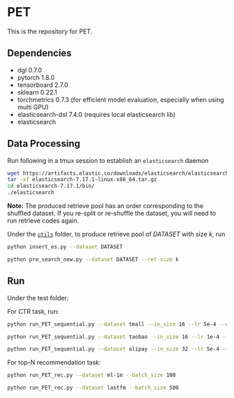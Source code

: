 # PET
This is the repository for PET.

## Dependencies

- dgl 0.7.0
- pytorch 1.8.0
- tensorboard 2.7.0
- sklearn 0.22.1
- torchmetrics 0.7.3 (for efficient model evaluation, especially when using multi GPU)
- elasticsearch-dsl 7.4.0 (requires local elasticsearch lib)
- elasticsearch


## Data Processing
Run following in a tmux session to establish an `elasticsearch` daemon

```bash
wget https://artifacts.elastic.co/downloads/elasticsearch/elasticsearch-7.17.1-linux-x86_64.tar.gz
tar -xf elasticsearch-7.17.1-linux-x86_64.tar.gz
cd elasticsearch-7.17.1/bin/
./elasticsearch
```

**Note:** The produced retrieve pool has an order corresponding to the shuffled dataset. If you re-split or re-shuffle the dataset, you will need to run retrieve codes again.

Under the [`utils`](utils/) folder, to produce retrieve pool of *DATASET* with size *k*, run

```bash
python insert_es.py --dataset DATASET
```

```bash
python pre_search_new.py --dataset DATASET --ret-size k
```

## Run
Under the test folder:

For CTR task, run:
```bash
python run_PET_sequential.py --dataset tmall --in_size 16 --lr 5e-4 --wd 1e-4 --batch_size 100
```
```bash
python run_PET_sequential.py --dataset taobao --in_size 16 --lr 1e-4 --wd 5e-4 --batch_size 200
```
```bash
python run_PET_sequential.py --dataset alipay --in_size 32 --lr 5e-4 --wd 5e-4 --batch_size 100
```

For top-N recommendation task:
```bash
python run_PET_rec.py --dataset ml-1m --batch_size 100
```
```bash
python run_PET_rec.py --dataset lastfm --batch_size 500
```

